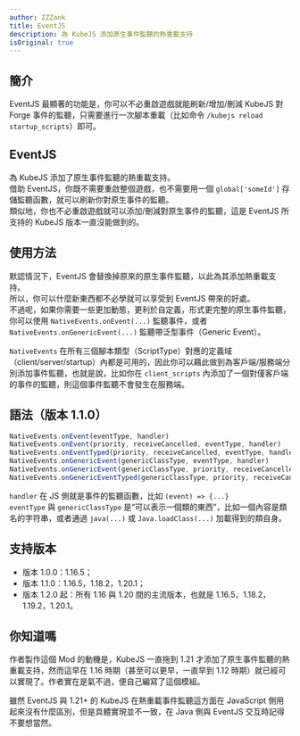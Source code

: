 ```yaml
---
author: ZZZank
title: EventJS
description: 為 KubeJS 添加原生事件監聽的熱重載支持
isOriginal: true
---
```


<BadgeCompat CurseForge="mc-mods/eventjs" Modrinth="mod/eventjs" Github="ZZZank/EventJS" Mcmod="class/17008"/>

## 簡介

EventJS 最顯著的功能是，你可以不必重啟遊戲就能刷新/增加/刪減 KubeJS 對 Forge 事件的監聽，只需要進行一次腳本重載（比如命令 `/kubejs reload startup_scripts`）即可。

## EventJS

為 KubeJS 添加了原生事件監聽的熱重載支持。  
借助 EventJS，你既不需要重啟整個遊戲，也不需要用一個 `global['someId']` 存儲監聽函數，就可以刷新你對原生事件的監聽。  
類似地，你也不必重啟遊戲就可以添加/刪減對原生事件的監聽，這是 EventJS 所支持的 KubeJS 版本一直沒能做到的。

## 使用方法

默認情況下，EventJS 會替換掉原來的原生事件監聽，以此為其添加熱重載支持。  
所以，你可以什麼新東西都不必學就可以享受到 EventJS 帶來的好處。  
不過呢，如果你需要一些更加動態，更利於自定義，形式更完整的原生事件監聽，你可以使用 `NativeEvents.onEvent(...)` 監聽事件，或者 `NativeEvents.onGenericEvent(...)` 監聽帶泛型事件（Generic Event）。

`NativeEvents` 在所有三個腳本類型（ScriptType）對應的定義域（client/server/startup）內都是可用的，因此你可以藉此做到為客戶端/服務端分別添加事件監聽，也就是說，比如你在 `client_scripts` 內添加了一個對僅客戶端的事件的監聽，則這個事件監聽不會發生在服務端。

## 語法（版本 1.1.0）

```js
NativeEvents.onEvent(eventType, handler)
NativeEvents.onEvent(priority, receiveCancelled, eventType, handler)
NativeEvents.onEventTyped(priority, receiveCancelled, eventType, handler)
NativeEvents.onGenericEvent(genericClassType, eventType, handler)
NativeEvents.onGenericEvent(genericClassType, priority, receiveCancelled, eventType, handler)
NativeEvents.onGenericEventTyped(genericClassType, priority, receiveCancelled, eventType, handler)
```

`handler` 在 JS 側就是事件的監聽函數，比如 `(event) => {...}`  
`eventType` 與 `genericClassType` 是“可以表示一個類的東西”，比如一個內容是類名的字符串，或者通過 `java(...)` 或 `Java.loadClass(...)` 加載得到的類自身。

## 支持版本

- 版本 1.0.0：1.16.5；
- 版本 1.1.0：1.16.5，1.18.2，1.20.1；
- 版本 1.2.0 起：所有 1.16 與 1.20 間的主流版本，也就是 1.16.5，1.18.2，1.19.2，1.20.1。

## 你知道嗎

作者製作這個 Mod 的動機是，KubeJS 一直拖到 1.21 才添加了原生事件監聽的熱重載支持，然而這早在 1.16 時期（甚至可以更早，一直早到 1.12 時期）就已經可以實現了。作者實在是氣不過，便自己編寫了這個模組。

雖然 EventJS 與 1.21+ 的 KubeJS 在熱重載事件監聽這方面在 JavaScript 側用起來沒有什麼區別，但是具體實現並不一致，在 Java 側與 EventJS 交互時記得不要想當然。
